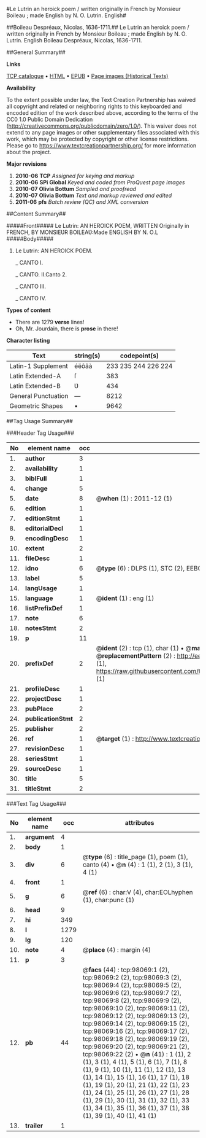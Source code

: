 #Le Lutrin an heroick poem / written originally in French by Monsieur Boileau ; made English by N. O. Lutrin. English#

##Boileau Despréaux, Nicolas, 1636-1711.##
Le Lutrin an heroick poem / written originally in French by Monsieur Boileau ; made English by N. O.
Lutrin. English
Boileau Despréaux, Nicolas, 1636-1711.

##General Summary##

**Links**

[TCP catalogue](http://www.ota.ox.ac.uk/tcp/)  • 
[HTML](http://tei.it.ox.ac.uk/tcp/Texts-HTML/free/A28/A28572.html)  • 
[EPUB](http://tei.it.ox.ac.uk/tcp/Texts-EPUB/free/A28/A28572.epub) • 
[Page images (Historical Texts)](https://historicaltexts.jisc.ac.uk/eebo-13146825e)

**Availability**

To the extent possible under law, the Text Creation Partnership has waived all copyright and related or neighboring rights to this keyboarded and encoded edition of the work described above, according to the terms of the CC0 1.0 Public Domain Dedication (http://creativecommons.org/publicdomain/zero/1.0/). This waiver does not extend to any page images or other supplementary files associated with this work, which may be protected by copyright or other license restrictions. Please go to https://www.textcreationpartnership.org/ for more information about the project.

**Major revisions**

1. __2010-06__ __TCP__ *Assigned for keying and markup*
1. __2010-06__ __SPi Global__ *Keyed and coded from ProQuest page images*
1. __2010-07__ __Olivia Bottum__ *Sampled and proofread*
1. __2010-07__ __Olivia Bottum__ *Text and markup reviewed and edited*
1. __2011-06__ __pfs__ *Batch review (QC) and XML conversion*

##Content Summary##

#####Front#####
Le Lutrin: AN HEROICK POEM, WRITTEN Originally in FRENCH, BY MONSIEƲR BOILEAƲ:Made ENGLISH BY N. O.L
#####Body#####

1. Le Lutrin: AN HEROICK POEM.

    _ CANTO I.

    _ CANTO. II.Canto 2.

    _ CANTO III.

    _ CANTO IV.

**Types of content**

  * There are 1279 **verse** lines!
  * Oh, Mr. Jourdain, there is **prose** in there!

**Character listing**


|Text|string(s)|codepoint(s)|
|---|---|---|
|Latin-1 Supplement|éëôâà|233 235 244 226 224|
|Latin Extended-A|ſ|383|
|Latin Extended-B|Ʋ|434|
|General Punctuation|—|8212|
|Geometric Shapes|▪|9642|

##Tag Usage Summary##

###Header Tag Usage###

|No|element name|occ|attributes|
|---|---|---|---|
|1.|__author__|3||
|2.|__availability__|1||
|3.|__biblFull__|1||
|4.|__change__|5||
|5.|__date__|8| @__when__ (1) : 2011-12 (1)|
|6.|__edition__|1||
|7.|__editionStmt__|1||
|8.|__editorialDecl__|1||
|9.|__encodingDesc__|1||
|10.|__extent__|2||
|11.|__fileDesc__|1||
|12.|__idno__|6| @__type__ (6) : DLPS (1), STC (2), EEBO-CITATION (1), OCLC (1), VID (1)|
|13.|__label__|5||
|14.|__langUsage__|1||
|15.|__language__|1| @__ident__ (1) : eng (1)|
|16.|__listPrefixDef__|1||
|17.|__note__|6||
|18.|__notesStmt__|2||
|19.|__p__|11||
|20.|__prefixDef__|2| @__ident__ (2) : tcp (1), char (1)  •  @__matchPattern__ (2) : ([0-9\-]+):([0-9IVX]+) (1), (.+) (1)  •  @__replacementPattern__ (2) : http://eebo.chadwyck.com/downloadtiff?vid=$1&page=$2 (1), https://raw.githubusercontent.com/textcreationpartnership/Texts/master/tcpchars.xml#$1 (1)|
|21.|__profileDesc__|1||
|22.|__projectDesc__|1||
|23.|__pubPlace__|2||
|24.|__publicationStmt__|2||
|25.|__publisher__|2||
|26.|__ref__|1| @__target__ (1) : http://www.textcreationpartnership.org/docs/. (1)|
|27.|__revisionDesc__|1||
|28.|__seriesStmt__|1||
|29.|__sourceDesc__|1||
|30.|__title__|5||
|31.|__titleStmt__|2||


###Text Tag Usage###

|No|element name|occ|attributes|
|---|---|---|---|
|1.|__argument__|4||
|2.|__body__|1||
|3.|__div__|6| @__type__ (6) : title_page (1), poem (1), canto (4)  •  @__n__ (4) : 1 (1), 2 (1), 3 (1), 4 (1)|
|4.|__front__|1||
|5.|__g__|6| @__ref__ (6) : char:V (4), char:EOLhyphen (1), char:punc (1)|
|6.|__head__|9||
|7.|__hi__|349||
|8.|__l__|1279||
|9.|__lg__|120||
|10.|__note__|4| @__place__ (4) : margin (4)|
|11.|__p__|3||
|12.|__pb__|44| @__facs__ (44) : tcp:98069:1 (2), tcp:98069:2 (2), tcp:98069:3 (2), tcp:98069:4 (2), tcp:98069:5 (2), tcp:98069:6 (2), tcp:98069:7 (2), tcp:98069:8 (2), tcp:98069:9 (2), tcp:98069:10 (2), tcp:98069:11 (2), tcp:98069:12 (2), tcp:98069:13 (2), tcp:98069:14 (2), tcp:98069:15 (2), tcp:98069:16 (2), tcp:98069:17 (2), tcp:98069:18 (2), tcp:98069:19 (2), tcp:98069:20 (2), tcp:98069:21 (2), tcp:98069:22 (2)  •  @__n__ (41) : 1 (1), 2 (1), 3 (1), 4 (1), 5 (1), 6 (1), 7 (1), 8 (1), 9 (1), 10 (1), 11 (1), 12 (1), 13 (1), 14 (1), 15 (1), 16 (1), 17 (1), 18 (1), 19 (1), 20 (1), 21 (1), 22 (1), 23 (1), 24 (1), 25 (1), 26 (1), 27 (1), 28 (1), 29 (1), 30 (1), 31 (1), 32 (1), 33 (1), 34 (1), 35 (1), 36 (1), 37 (1), 38 (1), 39 (1), 40 (1), 41 (1)|
|13.|__trailer__|1||
